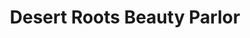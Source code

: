 ---
title: "Desert Roots Beauty Parlor"
url: /grand-junction/desert-roots-beauty-parlor/
shop: hairdresser
---